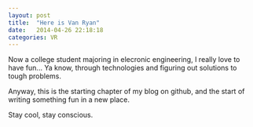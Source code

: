 ```yaml
---
layout: post
title:  "Here is Van Ryan"
date:   2014-04-26 22:18:18
categories: VR 
---
```


Now a college student majoring in elecronic engineering, I really love to have fun... Ya know, through technologies and figuring out solutions to tough problems.

Anyway, this is the starting chapter of my blog on github, and the start of writing something fun in a new place. 

Stay cool, stay conscious.

